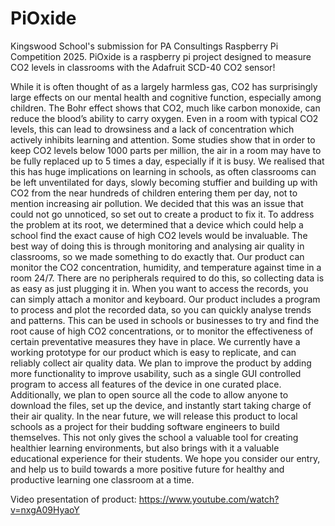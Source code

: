# PiOxide
Kingswood School's submission for PA Consultings Raspberry Pi Competition 2025. PiOxide is a raspberry pi project designed to measure CO2 levels in classrooms with the Adafruit SCD-40 CO2 sensor!

While it is often thought of as a largely harmless gas, CO2 has surprisingly large effects on our mental health and cognitive function, especially among children. 
The Bohr effect shows that CO2, much like carbon monoxide, can reduce the blood’s ability to carry oxygen. Even in a room with typical CO2 levels, this can lead to drowsiness and a lack of concentration which actively inhibits learning and attention. Some studies show that in order to keep CO2 levels below 1000 parts per million, the air in a room may have to be fully replaced up to 5 times a day, especially if it is busy.
We realised that this has huge implications on learning in schools, as often classrooms can be left unventilated for days, slowly becoming stuffier and building up with CO2 from the near hundreds of children entering them per day, not to mention increasing air pollution. 
We decided that this was an issue that could not go unnoticed, so set out to create a product to fix it.
To address the problem at its root, we determined that a device which could help a school find the exact cause of high CO2 levels would be invaluable. The best way of doing this is through monitoring and analysing air quality in classrooms, so we made something to do exactly that. 
Our product can monitor the CO2 concentration, humidity, and temperature against time in a room 24/7. There are no peripherals required to do this, so collecting data is as easy as just plugging it in. When you want to access the records, you can simply attach a monitor and keyboard. Our product includes a program to process and plot the recorded data, so you can quickly analyse trends and patterns. This can be used in schools or businesses to try and find the root cause of high CO2 concentrations, or to monitor the effectiveness of certain preventative measures they have in place.
We currently have a working prototype for our product which is easy to replicate, and can reliably collect air quality data. We plan to improve the product by adding more functionality to improve usability, such as a single GUI controlled program to access all features of the device in one curated place. Additionally, we plan to open source all the code to allow anyone to download the files, set up the device, and instantly start taking charge of their air quality.
In the near future, we will release this product to local schools as a project for their budding software engineers to build themselves. This not only gives the school a valuable tool for creating healthier learning environments, but also brings with it a valuable educational experience for their students.
We hope you consider our entry, and help us to build towards a more positive future for healthy and productive learning one classroom at a time.

Video presentation of product:
https://www.youtube.com/watch?v=nxgA09HyaoY
